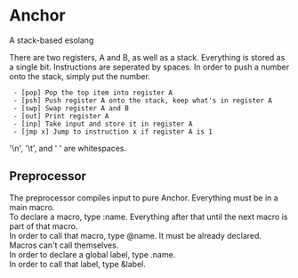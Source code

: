 # Anchor
A stack-based esolang

There are two registers, A and B, as well as a stack. Everything is stored as a single bit. Instructions are seperated by spaces. In order to push a number onto the stack, simply put the number. 
```
 - [pop] Pop the top item into register A
 - [psh] Push register A onto the stack, keep what's in register A
 - [swp] Swap register A and B
 - [out] Print register A 
 - [inp] Take input and store it in register A
 - [jmp x] Jump to instruction x if register A is 1
```
'\n', '\t', and ' ' are whitespaces. 

## Preprocessor
The preprocessor compiles input to pure Anchor. Everything must be in a main macro.  
To declare a macro, type :name. Everything after that until the next macro is part of that macro.  
In order to call that macro, type @name. It must be already declared. Macros can't call themselves.  
In order to declare a global label, type .name.  
In order to call that label, type &label.  
